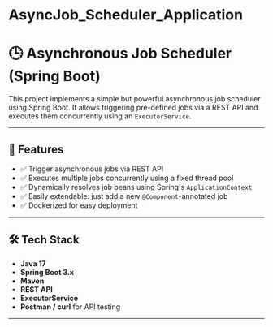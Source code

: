 # AsyncJob_Scheduler_Application

# 🕒 Asynchronous Job Scheduler (Spring Boot)

This project implements a simple but powerful asynchronous job scheduler using Spring Boot. It allows triggering pre-defined jobs via a REST API and executes them concurrently using an `ExecutorService`.

---

## 🚀 Features

- ✅ Trigger asynchronous jobs via REST API
- ✅ Executes multiple jobs concurrently using a fixed thread pool
- ✅ Dynamically resolves job beans using Spring's `ApplicationContext`
- ✅ Easily extendable: just add a new `@Component`-annotated job
- ✅ Dockerized for easy deployment

---

## 🛠 Tech Stack

- **Java 17**
- **Spring Boot 3.x**
- **Maven**
- **REST API**
- **ExecutorService**
- **Postman / curl** for API testing

---


